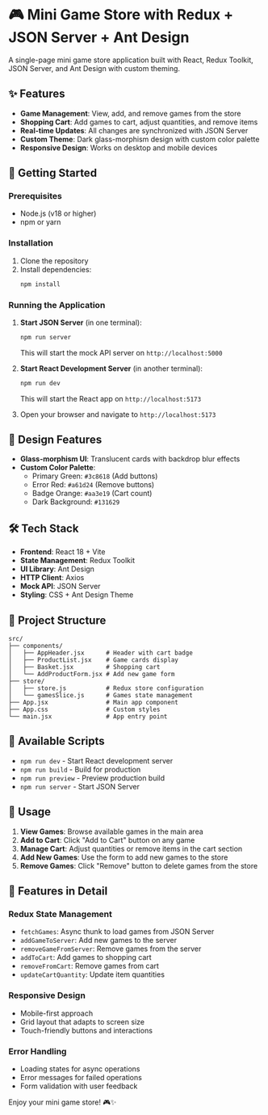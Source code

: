 # 🎮 Mini Game Store with Redux + JSON Server + Ant Design

A single-page mini game store application built with React, Redux Toolkit, JSON Server, and Ant Design with custom theming.

## ✨ Features

- **Game Management**: View, add, and remove games from the store
- **Shopping Cart**: Add games to cart, adjust quantities, and remove items
- **Real-time Updates**: All changes are synchronized with JSON Server
- **Custom Theme**: Dark glass-morphism design with custom color palette
- **Responsive Design**: Works on desktop and mobile devices

## 🚀 Getting Started

### Prerequisites

- Node.js (v18 or higher)
- npm or yarn

### Installation

1. Clone the repository
2. Install dependencies:
   ```bash
   npm install
   ```

### Running the Application

1. **Start JSON Server** (in one terminal):
   ```bash
   npm run server
   ```
   This will start the mock API server on `http://localhost:5000`

2. **Start React Development Server** (in another terminal):
   ```bash
   npm run dev
   ```
   This will start the React app on `http://localhost:5173`

3. Open your browser and navigate to `http://localhost:5173`

## 🎨 Design Features

- **Glass-morphism UI**: Translucent cards with backdrop blur effects
- **Custom Color Palette**:
  - Primary Green: `#3c8618` (Add buttons)
  - Error Red: `#a61d24` (Remove buttons)
  - Badge Orange: `#aa3e19` (Cart count)
  - Dark Background: `#131629`

## 🛠️ Tech Stack

- **Frontend**: React 18 + Vite
- **State Management**: Redux Toolkit
- **UI Library**: Ant Design
- **HTTP Client**: Axios
- **Mock API**: JSON Server
- **Styling**: CSS + Ant Design Theme

## 📁 Project Structure

```
src/
├── components/
│   ├── AppHeader.jsx      # Header with cart badge
│   ├── ProductList.jsx    # Game cards display
│   ├── Basket.jsx         # Shopping cart
│   └── AddProductForm.jsx # Add new game form
├── store/
│   ├── store.js           # Redux store configuration
│   └── gamesSlice.js      # Games state management
├── App.jsx                # Main app component
├── App.css                # Custom styles
└── main.jsx               # App entry point
```

## 🔧 Available Scripts

- `npm run dev` - Start React development server
- `npm run build` - Build for production
- `npm run preview` - Preview production build
- `npm run server` - Start JSON Server

## 🎯 Usage

1. **View Games**: Browse available games in the main area
2. **Add to Cart**: Click "Add to Cart" button on any game
3. **Manage Cart**: Adjust quantities or remove items in the cart section
4. **Add New Games**: Use the form to add new games to the store
5. **Remove Games**: Click "Remove" button to delete games from the store

## 🌟 Features in Detail

### Redux State Management
- `fetchGames`: Async thunk to load games from JSON Server
- `addGameToServer`: Add new games to the server
- `removeGameFromServer`: Remove games from the server
- `addToCart`: Add games to shopping cart
- `removeFromCart`: Remove games from cart
- `updateCartQuantity`: Update item quantities

### Responsive Design
- Mobile-first approach
- Grid layout that adapts to screen size
- Touch-friendly buttons and interactions

### Error Handling
- Loading states for async operations
- Error messages for failed operations
- Form validation with user feedback

Enjoy your mini game store! 🎮✨

